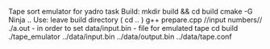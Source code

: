 Tape sort emulator for yadro task
Build:
mkdir build && cd build
cmake -G Ninja ..
Use:
leave build directory ( cd .. )
g++ prepare.cpp
//input numbers//
./a.out - in order to set data/input.bin - file for emulated tape
cd build
./tape_emulator ../data/input.bin ../data/output.bin ../data/tape.conf
